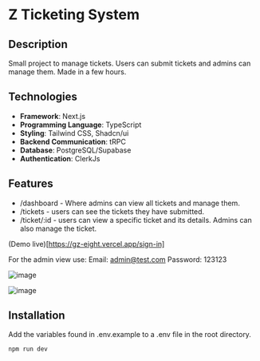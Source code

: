 
# Z Ticketing System

## Description

Small project to manage tickets. Users can submit tickets and admins can manage them. Made in a few hours.

## Technologies

- **Framework**: Next.js
- **Programming Language**: TypeScript
- **Styling**: Tailwind CSS, Shadcn/ui
- **Backend Communication**: tRPC
- **Database**: PostgreSQL/Supabase
- **Authentication**: ClerkJs

## Features

- /dashboard - Where admins can view all tickets and manage them.
- /tickets - users can see the tickets they have submitted.
- /ticket/:id - users can view a specific ticket and its details. Admins can also manage the ticket.

(Demo live)[https://gz-eight.vercel.app/sign-in]

For the admin view use:
Email: admin@test.com
Password: 123123

![image](https://github.com/user-attachments/assets/594bf87b-3f22-416a-ad73-b4d707e502d6)

![image](https://github.com/user-attachments/assets/ab9a31b5-9406-4e18-9810-bcef59194310)


## Installation

Add the variables found in .env.example to a .env file in the root directory.

```bash
npm run dev
```
